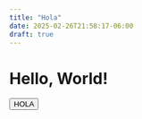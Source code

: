 ```yaml
---
title: "Hola"
date: 2025-02-26T21:58:17-06:00
draft: true
---
```

# Hello, World!

<button class="bg-black text-white">HOLA</button>


